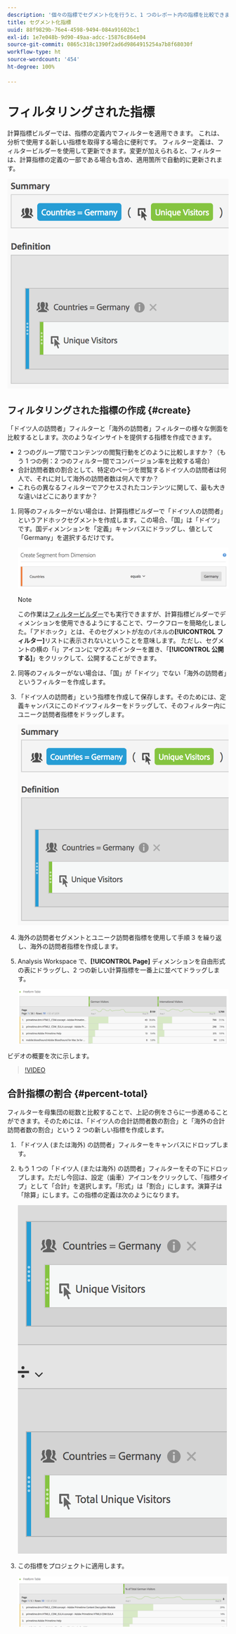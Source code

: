 ```yaml
---
description: '個々の指標でセグメント化を行うと、1 つのレポート内の指標を比較できます。 '
title: セグメント化指標
uuid: 88f9829b-76e4-4598-9494-084a91602bc1
exl-id: 1e7e048b-9d90-49aa-adcc-15876c864e04
source-git-commit: 0865c318c1390f2ad6d9864915254a7b8f68030f
workflow-type: ht
source-wordcount: '454'
ht-degree: 100%

---
```


# フィルタリングされた指標

計算指標ビルダーでは、指標の定義内でフィルターを適用できます。 これは、分析で使用する新しい指標を取得する場合に便利です。 フィルター定義は、フィルタービルダーを使用して更新できます。変更が加えられると、フィルターは、計算指標の定義の一部である場合も含め、適用箇所で自動的に更新されます。

![](assets/german-visitors.png)

## フィルタリングされた指標の作成 {#create}

「ドイツ人の訪問者」フィルターと「海外の訪問者」フィルターの様々な側面を比較するとします。次のようなインサイトを提供する指標を作成できます。

* 2 つのグループ間でコンテンツの閲覧行動をどのように比較しますか？（もう 1 つの例：2 つのフィルター間でコンバージョン率を比較する場合）
* 合計訪問者数の割合として、特定のページを閲覧するドイツ人の訪問者は何人で、それに対して海外の訪問者数は何人ですか？
* これらの異なるフィルターでアクセスされたコンテンツに関して、最も大きな違いはどこにありますか？

1. 同等のフィルターがない場合は、計算指標ビルダーで「ドイツ人の訪問者」というアドホックセグメントを作成します。この場合、「国」は「ドイツ」です。国ディメンションを「定義」キャンバスにドラッグし、値として「Germany」を選択するだけです。

   ![](assets/segment-from-dimension.png)

   >[!NOTE]
   >
   >この作業は[フィルタービルダー](/help/components/filters/create-filters.md)でも実行できますが、計算指標ビルダーでディメンションを使用できるようにすることで、ワークフローを簡略化しました。「アドホック」とは、そのセグメントが左のパネルの&#x200B;**[!UICONTROL フィルター]**&#x200B;リストに表示されないということを意味します。 ただし、セグメントの横の「i」アイコンにマウスポインターを置き、「**[!UICONTROL 公開する]**」をクリックして、公開することができます。

1. 同等のフィルターがない場合は、「国」が「ドイツ」でない「海外の訪問者」というフィルターを作成します。
1. 「ドイツ人の訪問者」という指標を作成して保存します。そのためには、定義キャンバスにこのドイツフィルターをドラッグして、そのフィルター内にユニーク訪問者指標をドラッグします。

   ![](assets/german-visitors.png)

1. 海外の訪問者セグメントとユニーク訪問者指標を使用して手順 3 を繰り返し、海外の訪問者指標を作成します。
1. Analysis Workspace で、**[!UICONTROL Page]** ディメンションを自由形式の表にドラッグし、2 つの新しい計算指標を一番上に並べてドラッグします。

   ![](assets/workspace-pages.png)

ビデオの概要を次に示します。

>[!VIDEO](https://video.tv.adobe.com/v/25407/?quality=12)

## 合計指標の割合 {#percent-total}

フィルターを母集団の総数と比較することで、上記の例をさらに一歩進めることができます。そのためには、「ドイツ人の合計訪問者数の割合」と「海外の合計訪問者数の割合」という 2 つの新しい指標を作成します。

1. 「ドイツ人 (または海外) の訪問者」フィルターをキャンバスにドロップします。
1. もう 1 つの「ドイツ人 (または海外) の訪問者」フィルターをその下にドロップします。ただし今回は、設定（歯車）アイコンをクリックして、「指標タイプ」として「合計」を選択します。「形式」は「割合」にします。演算子は「除算」にします。この指標の定義は次のようになります。

   ![](assets/cm_metric_total.png)

1. この指標をプロジェクトに適用します。

   ![](assets/cm_percent_total.png)
